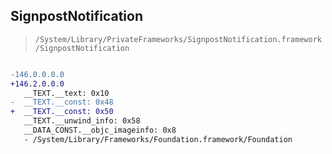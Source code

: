 ## SignpostNotification

> `/System/Library/PrivateFrameworks/SignpostNotification.framework/SignpostNotification`

```diff

-146.0.0.0.0
+146.2.0.0.0
   __TEXT.__text: 0x10
-  __TEXT.__const: 0x48
+  __TEXT.__const: 0x50
   __TEXT.__unwind_info: 0x58
   __DATA_CONST.__objc_imageinfo: 0x8
   - /System/Library/Frameworks/Foundation.framework/Foundation

```

